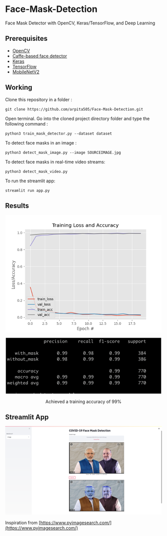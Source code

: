 # Face-Mask-Detection

Face Mask Detector with OpenCV, Keras/TensorFlow, and Deep Learning

## Prerequisites

- [OpenCV](https://opencv.org/)
- [Caffe-based face detector](https://caffe.berkeleyvision.org/)
- [Keras](https://keras.io/)
- [TensorFlow](https://www.tensorflow.org/)
- [MobileNetV2](https://arxiv.org/abs/1801.04381)

## Working

Clone this repository in a folder :
    
    git clone https://github.com/arpita505/Face-Mask-Detection.git
    
Open terminal. Go into the cloned project directory folder and type the following command :

    python3 train_mask_detector.py --dataset dataset

To detect face masks in an image : 

    python3 detect_mask_image.py --image SOURCEIMAGE.jpg

To detect face masks in real-time video streams:

    python3 detect_mask_video.py 

To run the streamlit app:

    streamlit run app.py

## Results

<p align="center">
  <img src="plot.png">
</p>

<p align="center">
  <img src="readme_images/stats.png" width= "500">
</p>
<p align="center">Achieved a training accuracy of 99%</p>

## Streamlit App

<p align="center">
  <img src="readme_images/streamlit.png" width= "800">
</p>



Inspiration from [https://www.pyimagesearch.com/](https://www.pyimagesearch.com/)
